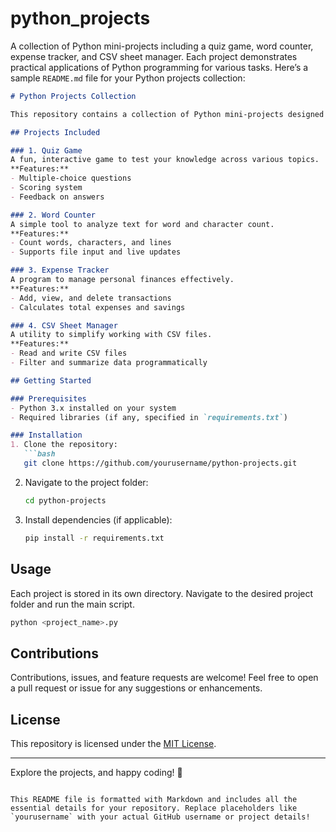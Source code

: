 # python_projects
A collection of Python mini-projects including a quiz game, word counter, expense tracker, and CSV sheet manager. Each project demonstrates practical applications of Python programming for various tasks.
Here’s a sample `README.md` file for your Python projects collection:  

```markdown
# Python Projects Collection  

This repository contains a collection of Python mini-projects designed for various real-world applications and programming practice. Each project showcases the versatility of Python and includes detailed instructions for usage.  

## Projects Included  

### 1. Quiz Game  
A fun, interactive game to test your knowledge across various topics.  
**Features:**  
- Multiple-choice questions  
- Scoring system  
- Feedback on answers  

### 2. Word Counter  
A simple tool to analyze text for word and character count.  
**Features:**  
- Count words, characters, and lines  
- Supports file input and live updates  

### 3. Expense Tracker  
A program to manage personal finances effectively.  
**Features:**  
- Add, view, and delete transactions  
- Calculates total expenses and savings  

### 4. CSV Sheet Manager  
A utility to simplify working with CSV files.  
**Features:**  
- Read and write CSV files  
- Filter and summarize data programmatically  

## Getting Started  

### Prerequisites  
- Python 3.x installed on your system  
- Required libraries (if any, specified in `requirements.txt`)  

### Installation  
1. Clone the repository:  
   ```bash
   git clone https://github.com/yourusername/python-projects.git
   ```  
2. Navigate to the project folder:  
   ```bash
   cd python-projects
   ```  
3. Install dependencies (if applicable):  
   ```bash
   pip install -r requirements.txt
   ```  

## Usage  
Each project is stored in its own directory. Navigate to the desired project folder and run the main script.  
```bash
python <project_name>.py
```  

## Contributions  
Contributions, issues, and feature requests are welcome! Feel free to open a pull request or issue for any suggestions or enhancements.  

## License  
This repository is licensed under the [MIT License](LICENSE).  

---

Explore the projects, and happy coding! 🚀
```  

This README file is formatted with Markdown and includes all the essential details for your repository. Replace placeholders like `yourusername` with your actual GitHub username or project details!
